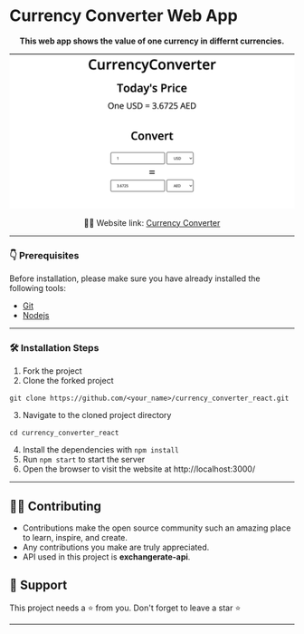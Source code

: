 # Currency Converter Web App

<p align="center">
<b> This web app shows the value of one currency in differnt currencies. </b>
</p>

![Currency Converter Web App](https://github.com/Chitvan14/currency_converter_react/raw/chitvangarg/src/assets/images/banner.png)

<p align="center">
    👨‍💻 Website link:
    <a href="https://luxury-mandazi-3bc9ef.netlify.app/"> Currency Converter </a>
</p>

---

### 👇 Prerequisites

Before installation, please make sure you have already installed the following tools:

- [Git](https://git-scm.com/downloads)
- [Nodejs](https://nodejs.org/en/download/)

---

### 🛠️ Installation Steps

1. Fork the project
2. Clone the forked project

```
git clone https://github.com/<your_name>/currency_converter_react.git
```

3. Navigate to the cloned project directory

```
cd currency_converter_react
```

4. Install the dependencies with `npm install`
5. Run `npm start` to start the server
6. Open the browser to visit the website at http://localhost:3000/

---

## 👨‍💻 Contributing

- Contributions make the open source community such an amazing place to learn, inspire, and create.
- Any contributions you make are truly appreciated.
- API used in this project is **exchangerate-api**.

## 🙏 Support

This project needs a ⭐️ from you. Don't forget to leave a star ⭐️

---
